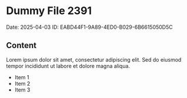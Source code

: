 # Dummy File 2391

Date: 2025-04-03
ID: EABD44F1-9A89-4ED0-B029-6B6615050D5C

## Content

Lorem ipsum dolor sit amet, consectetur adipiscing elit.
Sed do eiusmod tempor incididunt ut labore et dolore magna aliqua.

* Item 1
* Item 2
* Item 3

